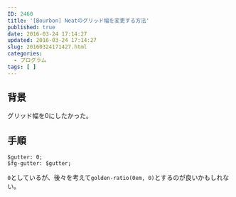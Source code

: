 ```yaml
---
ID: 2460
title: '[Bourbon] Neatのグリッド幅を変更する方法'
published: true
date: 2016-03-24 17:14:27
updated: 2016-03-24 17:14:27
slug: 20160324171427.html
categories:
  - プログラム
tags: [ ]
---
```

<!--more-->
<h2>背景</h2>
<p>グリッド幅を0にしたかった。</p>

<h2>手順</h2>
<pre class="language-sass"><code>$gutter: 0;
$fg-gutter: $gutter;
</code></pre>
<p><code>0</code>としているが、後々を考えて<code>golden-ratio(0em, 0)</code>とするのが良いかもしれない。</p>